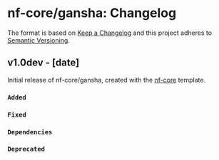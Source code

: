# nf-core/gansha: Changelog

The format is based on [Keep a Changelog](https://keepachangelog.com/en/1.0.0/)
and this project adheres to [Semantic Versioning](https://semver.org/spec/v2.0.0.html).

## v1.0dev - [date]

Initial release of nf-core/gansha, created with the [nf-core](https://nf-co.re/) template.

### `Added`

### `Fixed`

### `Dependencies`

### `Deprecated`
